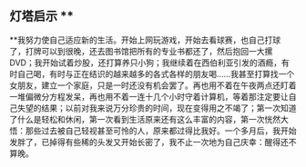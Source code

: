 ## 灯塔启示 **

**我努力使自己适应新的生活。开始上网玩游戏，开始去看球赛，也自己打球了，打牌可以到很晚，还去图书馆把所有的专业书都还了，然后抱回一大摞DVD；我开始试着炒股，还打算养只小狗；我继续着在西伯利亚引发的酒瘾，有时自己喝，有时与正在结识的越来越多的各式各样的朋友喝……我甚至打算找一个女朋友，建立一个家庭，只是一时还没有机会罢了。再也用不着在午夜两点还盯着一堆偏微分方程发呆，再也用不着一连十几个小时守着计算机，等着那注定要让自己失望的结果；以前对我来说万分珍贵的时间，现在变得用之不竭了；第一次知道了什么是轻松和休闲，第一次看到生活原来还有这么丰富的内容，第一次恍然大悟：那些过去被自己轻视甚至可怜的人，原来都过得比我好。一个多月后，我开始发胖了，已掉得有些稀的头发又开始长密了，我不止一次地为自己庆幸：醒得还不算晚。